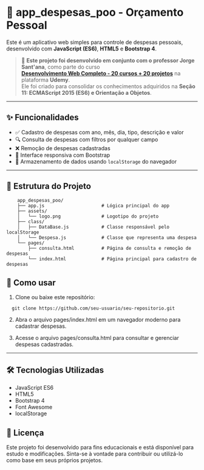 # 💸 app_despesas_poo - Orçamento Pessoal

Este é um aplicativo web simples para controle de despesas pessoais, desenvolvido com **JavaScript (ES6)**, **HTML5** e **Bootstrap 4**.

> 📘 **Este projeto foi desenvolvido em conjunto com o professor Jorge Sant'ana**, como parte do curso  
> **[Desenvolvimento Web Completo - 20 cursos + 20 projetos](https://www.udemy.com/course/web-completo/?couponCode=KEEPLEARNINGBR)** na plataforma **Udemy**.  
> Ele foi criado para consolidar os conhecimentos adquiridos na **Seção 11: ECMAScript 2015 (ES6) e Orientação a Objetos**.

---

## ✨ Funcionalidades

- ✅ Cadastro de despesas com ano, mês, dia, tipo, descrição e valor  
- 🔍 Consulta de despesas com filtros por qualquer campo  
- ❌ Remoção de despesas cadastradas  
- 📱 Interface responsiva com Bootstrap  
- 💾 Armazenamento de dados usando `localStorage` do navegador

---

## 📁 Estrutura do Projeto

```plaintext
    app_despesas_poo/
    ├── app.js                     # Lógica principal do app
    ├── assets/
    │   └── logo.png               # Logotipo do projeto
    ├── class/
    │   ├── DataBase.js            # Classe responsável pelo localStorage
    │   └── Despesa.js             # Classe que representa uma despesa
    └── pages/
        ├── consulta.html          # Página de consulta e remoção de despesas
        └── index.html             # Página principal para cadastro de despesas

```

## 🚀 Como usar

1. Clone ou baixe este repositório:

  ```
    git clone https://github.com/seu-usuario/seu-repositorio.git
  ``` 
2. Abra o arquivo pages/index.html em um navegador moderno para cadastrar despesas.

3. Acesse o arquivo pages/consulta.html para consultar e gerenciar despesas cadastradas.

---


## 🛠️ Tecnologias Utilizadas

- JavaScript ES6
- HTML5
- Bootstrap 4
- Font Awesome
- localStorage

## 📝 Licença

Este projeto foi desenvolvido para fins educacionais e está disponível para estudo e modificações.
Sinta-se à vontade para contribuir ou utilizá-lo como base em seus próprios projetos.






